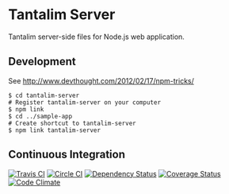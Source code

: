 # Tantalim Server

Tantalim server-side files for Node.js web application.

## Development

See http://www.devthought.com/2012/02/17/npm-tricks/
```
$ cd tantalim-server
# Register tantalim-server on your computer
$ npm link
$ cd ../sample-app
# Create shortcut to tantalim-server
$ npm link tantalim-server
```

## Continuous Integration

[![Travis CI](https://travis-ci.org/tantalim/tantalim-server.svg)](https://travis-ci.org/tantalim/tantalim-server)
[![Circle CI](https://circleci.com/gh/tantalim/tantalim-server.svg?style=svg)](https://circleci.com/gh/tantalim/tantalim-server)
[![Dependency Status](https://david-dm.org/tantalim/tantalim-server.svg)](https://david-dm.org/tantalim/tantalim-server)
[![Coverage Status](https://coveralls.io/repos/tantalim/tantalim-server/badge.svg)](https://coveralls.io/r/tantalim/tantalim-server)
[![Code Climate](https://codeclimate.com/github/tantalim/tantalim-server/badges/gpa.svg)](https://codeclimate.com/github/tantalim/tantalim-server)
